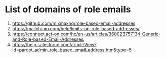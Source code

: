 # List of domains of role emails

1. https://github.com/mixmaxhq/role-based-email-addresses
1. https://mailchimp.com/help/limits-on-role-based-addresses/
1. https://connect.act-on.com/hc/en-us/articles/360023757134-Generic-and-Role-based-Email-Addresses
1. https://help.salesforce.com/articleView?id=pardot_admin_role_based_email_address.htm&type=5
